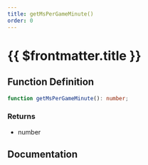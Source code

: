 ```yaml
---
title: getMsPerGameMinute()
order: 0
---
```


# {{ $frontmatter.title }}

<!--@include: ./getMsPerGameMinute_partial_header.md-->

## Function Definition

```ts
function getMsPerGameMinute(): number;
```

### Returns

* number

## Documentation

<!--@include: ./getMsPerGameMinute_partial_footer.md-->
